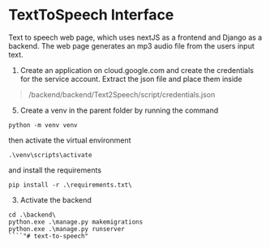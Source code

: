 # TextToSpeech Interface

Text to speech web page, which uses nextJS as a frontend and Django as a backend. The web page generates an mp3 audio file from the users input text.

1. Create an application on cloud.google.com and create the credentials for the service account. Extract the json file and place them inside 	
> /backend/backend/Text2Speech/script/credentials.json 

5. Create a venv in the parent folder by running the command 
````
python -m venv venv
````
then activate the virtual environment
````
.\venv\scripts\activate
````
and install the requirements
````
pip install -r .\requirements.txt\
````

3. Activate the backend
````
cd .\backend\
python.exe .\manage.py makemigrations
python.exe .\manage.py runserver
````"# text-to-speech" 
